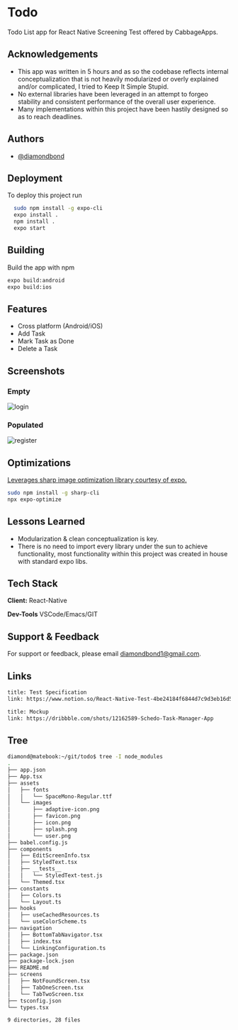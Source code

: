 # Todo

Todo List app for React Native Screening Test offered by CabbageApps.

## Acknowledgements

- This app was written in 5 hours and as so the codebase reflects internal conceptualization that is not heavily modularized or overly explained and/or complicated, I tried to Keep It Simple Stupid.
- No external libraries have been leveraged in an attempt to forgeo stability and consistent performance of the overall user experience.
- Many implementations within this project have been hastily designed so as to reach deadlines.

## Authors

- [@diamondbond](https://github.com/diamondbond)

## Deployment

To deploy this project run

```bash
  sudo npm install -g expo-cli
  expo install .
  npm install .
  expo start
```

## Building

Build the app with npm

```bash
expo build:android
expo build:ios
```

## Features

- Cross platform (Android/iOS)
- Add Task
- Mark Task as Done
- Delete a Task

## Screenshots

### Empty

![login](./docs/images/login.png)

### Populated

![register](./docs/images/register.png)

## Optimizations

[Leverages sharp image optimization library courtesy of expo.](https://docs.expo.io/distribution/optimizing-updates/)

```bash
sudo npm install -g sharp-cli
npx expo-optimize
```

## Lessons Learned

- Modularization & clean conceptualization is key.
- There is no need to import every library under the sun to achieve functionality, most functionality within this project was created in house with standard expo libs.

## Tech Stack

**Client:** React-Native

**Dev-Tools** VSCode/Emacs/GIT

## Support & Feedback

For support or feedback, please email diamondbond1@gmail.com.

## Links

```html
title: Test Specification
link: https://www.notion.so/React-Native-Test-4be24184f6844d7c9d3eb16d5464d3b6

title: Mockup
link: https://dribbble.com/shots/12162589-Schedo-Task-Manager-App
```

## Tree

```sh
diamond@matebook:~/git/todo$ tree -I node_modules
.
├── app.json
├── App.tsx
├── assets
│   ├── fonts
│   │   └── SpaceMono-Regular.ttf
│   └── images
│       ├── adaptive-icon.png
│       ├── favicon.png
│       ├── icon.png
│       ├── splash.png
│       └── user.png
├── babel.config.js
├── components
│   ├── EditScreenInfo.tsx
│   ├── StyledText.tsx
│   ├── __tests__
│   │   └── StyledText-test.js
│   └── Themed.tsx
├── constants
│   ├── Colors.ts
│   └── Layout.ts
├── hooks
│   ├── useCachedResources.ts
│   └── useColorScheme.ts
├── navigation
│   ├── BottomTabNavigator.tsx
│   ├── index.tsx
│   └── LinkingConfiguration.ts
├── package.json
├── package-lock.json
├── README.md
├── screens
│   ├── NotFoundScreen.tsx
│   ├── TabOneScreen.tsx
│   └── TabTwoScreen.tsx
├── tsconfig.json
└── types.tsx

9 directories, 28 files
```
